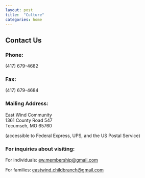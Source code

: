 ```yaml
---
layout: post
title:  "Culture"
categories: home
---
```



## Contact Us

### Phone:

(417) 679-4682

### Fax:

(417) 679-4684

### Mailing Address:

East Wind Community  
1361 County Road 547  
Tecumseh, MO 65760  

(accessible to Federal Express, UPS, and the US Postal Service)

### For inquiries about visiting:

For individuals: [ew.membership@gmail.com](mailto:ew.membership@gmail.com)

For families: [eastwind.childbranch@gmail.com](mailto:eastwind.childbranch@gmail.com)
